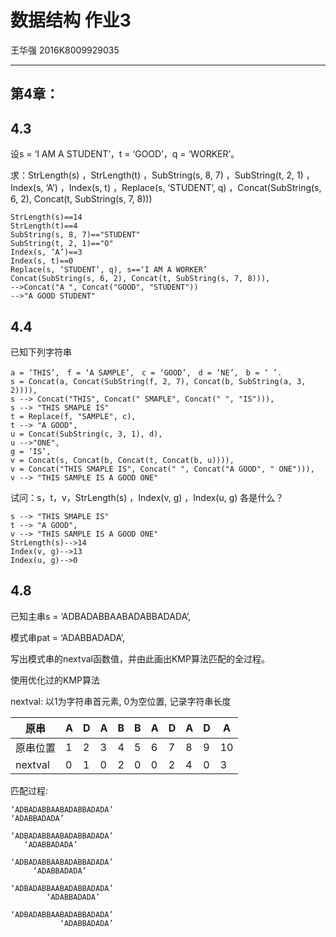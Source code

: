 # 数据结构 作业3

王华强 2016K8009929035

***

<!-- 3.3, 3.7, 3.10； 3.17, 3.18, 3.20, 3.21, 3.24, 3.25, 3.28, 3.31 -->

## 第4章：	



## 4.3
设s = ‘I AM A STUDENT’，t = ‘GOOD’，q = ‘WORKER’。

求：StrLength(s) ，StrLength(t) ，SubString(s, 8, 7) ，SubString(t, 2, 1) ，Index(s, ‘A’) ，Index(s, t) ，Replace(s, ‘STUDENT’, q) ，Concat(SubString(s, 6, 2), Concat(t, SubString(s, 7, 8)))

```
StrLength(s)==14
StrLength(t)==4
SubString(s, 8, 7)=="STUDENT"
SubString(t, 2, 1)=="O"
Index(s, ‘A’)==3
Index(s, t)==0
Replace(s, ‘STUDENT’, q), s==‘I AM A WORKER’
Concat(SubString(s, 6, 2), Concat(t, SubString(s, 7, 8))),
-->Concat("A ", Concat("GOOD", "STUDENT"))
-->"A GOOD STUDENT"
```

## 4.4


已知下列字符串

```
a = ‘THIS’,　f = ‘A SAMPLE’,　c = ‘GOOD’,　d = ‘NE’,　b = ‘ ’.
s = Concat(a, Concat(SubString(f, 2, 7), Concat(b, SubString(a, 3, 2)))),
s --> Concat("THIS", Concat(" SMAPLE", Concat(" ", "IS"))),
s --> "THIS SMAPLE IS"
t = Replace(f, "SAMPLE", c),
t --> "A GOOD",
u = Concat(SubString(c, 3, 1), d),
u -->"ONE",
g = ‘IS’,
v = Concat(s, Concat(b, Concat(t, Concat(b, u)))),
v = Concat("THIS SMAPLE IS", Concat(" ", Concat("A GOOD", " ONE"))),
v --> "THIS SAMPLE IS A GOOD ONE"
```

试问：s，t，v，StrLength(s) ，Index(v, g) ，Index(u, g) 各是什么？

```
s --> "THIS SMAPLE IS"
t --> "A GOOD",
v --> "THIS SAMPLE IS A GOOD ONE"
StrLength(s)-->14
Index(v, g)-->13
Index(u, g)-->0
```
 
## 4.8 

已知主串s = ‘ADBADABBAABADABBADADA’,

模式串pat = ‘ADABBADADA’,

写出模式串的nextval函数值，并由此画出KMP算法匹配的全过程。

使用优化过的KMP算法

nextval: 以1为字符串首元素, 0为空位置, 记录字符串长度

原串|A|D|A|B|B|A|D|A|D|A
-|-|-|-|-|-|-|-|-|-|-
原串位置|1|2|3|4|5|6|7|8|9|10
nextval|0|1|0|2|0|0|2|4|0|3

匹配过程:
```
‘ADBADABBAABADABBADADA’
‘ADABBADADA’

‘ADBADABBAABADABBADADA’
   ‘ADABBADADA’

‘ADBADABBAABADABBADADA’
     ‘ADABBADADA’

‘ADBADABBAABADABBADADA’
        ‘ADABBADADA’

‘ADBADABBAABADABBADADA’
           ‘ADABBADADA’
```